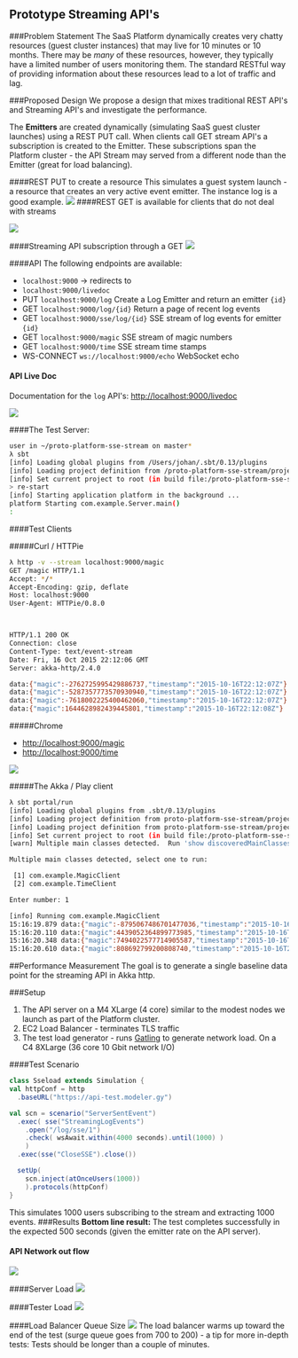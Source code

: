 ## Prototype Streaming API's

###Problem Statement
The SaaS Platform dynamically creates very chatty resources (guest cluster instances) that may live for 10 minutes or 10 months. There may be *many* of these resources, however, they typically have a limited number of users monitoring them. The standard RESTful way of providing information about these resources lead to a lot of traffic and lag. 

###Proposed Design
We propose a design that mixes traditional REST API's and Streaming API's and investigate the performance.

The **Emitters** are created dynamically (simulating SaaS guest cluster launches) using a REST PUT call. When clients call GET stream API's a subscription is created to the Emitter. These subscriptions span the Platform cluster - the API Stream may served from a different node than the Emitter (great for load balancing).

####REST PUT to create a resource
This simulates a guest system launch - a resource that creates an very active event emitter. The instance log is a good example.
![](StreamFlow-put.dot.png)
####REST GET is available for clients that do not deal with streams

![](StreamFlow-get.dot.png)

####Streaming API subscription through a GET 
![](StreamFlow.dot.png)

####API
The following endpoints are available:

* ``localhost:9000`` -> redirects to
* ``localhost:9000/livedoc``
* PUT ``localhost:9000/log``  Create a Log Emitter and return an emitter ``{id}``
* GET ``localhost:9000/log/{id}``  Return a page of recent log events
* GET ``localhost:9000/sse/log/{id}``  SSE stream of log events for emitter ``{id}``
* GET ``localhost:9000/magic``  SSE stream of magic numbers
* GET ``localhost:9000/time``   SSE stream time stamps
* WS-CONNECT ``ws://localhost:9000/echo`` WebSocket echo

#### API Live Doc
Documentation for the ``log`` API's:
[http://localhost:9000/livedoc](http://localhost:9000/livedoc)

![](livedoc.png)

####The Test Server:

```bash
user in ~/proto-platform-sse-stream on master*
λ sbt
[info] Loading global plugins from /Users/johan/.sbt/0.13/plugins
[info] Loading project definition from /proto-platform-sse-stream/project/project
[info] Set current project to root (in build file:/proto-platform-sse-stream/)
> re-start
[info] Starting application platform in the background ...
platform Starting com.example.Server.main()
:
```

####Test Clients

#####Curl / HTTPie
```bash
λ http -v --stream localhost:9000/magic
GET /magic HTTP/1.1
Accept: */*
Accept-Encoding: gzip, deflate
Host: localhost:9000
User-Agent: HTTPie/0.8.0



HTTP/1.1 200 OK
Connection: close
Content-Type: text/event-stream
Date: Fri, 16 Oct 2015 22:12:06 GMT
Server: akka-http/2.4.0

data:{"magic":-2762725995429886737,"timestamp":"2015-10-16T22:12:07Z"}
data:{"magic":-5287357773570930940,"timestamp":"2015-10-16T22:12:07Z"}
data:{"magic":-7618002225400462060,"timestamp":"2015-10-16T22:12:07Z"}
data:{"magic":1644628982439445801,"timestamp":"2015-10-16T22:12:08Z"}
```

#####Chrome
* [http://localhost:9000/magic](http://localhost:9000/magic)
* [http://localhost:9000/time](http://localhost:9000/time)

![](browser-client.png)

#####The Akka / Play client

```bash
λ sbt portal/run
[info] Loading global plugins from .sbt/0.13/plugins
[info] Loading project definition from proto-platform-sse-stream/project/project
[info] Loading project definition from proto-platform-sse-stream/project
[info] Set current project to root (in build file:/proto-platform-sse-stream/)
[warn] Multiple main classes detected.  Run 'show discoveredMainClasses' to see the list

Multiple main classes detected, select one to run:

 [1] com.example.MagicClient
 [2] com.example.TimeClient

Enter number: 1

[info] Running com.example.MagicClient
15:16:19.879 data:{"magic":-8795067486701477036,"timestamp":"2015-10-16T22:16:19Z"}
15:16:20.110 data:{"magic":4439052364899773985,"timestamp":"2015-10-16T22:16:20Z"}
15:16:20.348 data:{"magic":7494022577714905587,"timestamp":"2015-10-16T22:16:20Z"}
15:16:20.610 data:{"magic":808692799200808740,"timestamp":"2015-10-16T22:16:20Z"}

```


##Performance Measurement
The goal is to generate a single baseline data point for the streaming API in Akka http.

###Setup
1. The API server on a M4 XLarge (4 core) similar to the modest nodes we launch as part of the Platform cluster. 
2. EC2 Load Balancer - terminates TLS traffic
3. The test load generator - runs [Gatling](http://gatling.io/) to generate network load. On a C4 8XLarge (36 core 10 Gbit network I/O)

####Test Scenario

```scala
class Sseload extends Simulation {
val httpConf = http
  .baseURL("https://api-test.modeler.gy")

val scn = scenario("ServerSentEvent")
  .exec( sse("StreamingLogEvents")
    .open("/log/sse/1")
    .check( wsAwait.within(4000 seconds).until(1000) )
    )
  .exec(sse("CloseSSE").close())

  setUp(
  	scn.inject(atOnceUsers(1000))
    ).protocols(httpConf)
}
```

This simulates 1000 users subscribing to the stream and extracting 1000 events.
###Results
**Bottom line result:** The test completes successfully in the expected 500 seconds (given the emitter rate on the API server). 

#### API Network out flow
![](APIoutFlow.png)

####Server Load
![](APIserverLoad.png)

####Tester Load
![](GatlingLoad.png)

####Load Balancer Queue Size
![](lb-warming.png)
The load balancer warms up toward the end of the test (surge queue goes from 700 to 200) - a tip for more in-depth tests: Tests should be longer than a couple of minutes.